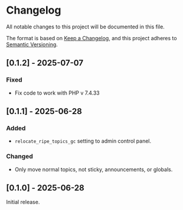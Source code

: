 Changelog
=========

All notable changes to this project will be documented in this file.

The format is based on [Keep a Changelog](https://keepachangelog.com/en/1.1.0/),
and this project adheres to [Semantic Versioning](https://semver.org/spec/v2.0.0.html).


[0.1.2] - 2025-07-07
--------------------

### Fixed

- Fix code to work with PHP v 7.4.33

[0.1.1] - 2025-06-28
--------------------

### Added

- `relocate_ripe_topics_gc` setting to admin control panel.

### Changed

- Only move normal topics, not sticky, announcements, or globals.


[0.1.0] - 2025-06-28
--------------------

Initial release.
